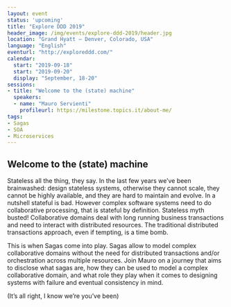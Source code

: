```yaml
---
layout: event
status: 'upcoming'
title: "Explore DDD 2019"
header_image: /img/events/explore-ddd-2019/header.jpg
location: "Grand Hyatt – Denver, Colorado, USA"
language: "English"
eventurl: "http://exploreddd.com/"
calendar:
  start: "2019-09-18"
  start: "2019-09-20"
  display: "September, 18-20"
sessions:
- title: "Welcome to the (state) machine"
  speakers:
  - name: "Mauro Servienti"
    profileurl: https://milestone.topics.it/about-me/
tags:
- Sagas
- SOA
- Microservices
---
```


## Welcome to the (state) machine

Stateless all the thing, they say. In the last few years we’ve been brainwashed: design stateless systems, otherwise they cannot scale, they cannot be highly available, and they are hard to maintain and evolve. In a nutshell stateful is bad. However complex software systems need to do collaborative processing, that is stateful by definition. Stateless myth busted! Collaborative domains deal with long running business transactions and need to interact with distributed resources. The traditional distributed transactions approach, even if tempting, is a time bomb.

This is when Sagas come into play. Sagas allow to model complex collaborative domains without the need for distributed transactions and/or orchestration across multiple resources. Join Mauro on a journey that aims to disclose what sagas are, how they can be used to model a complex collaborative domain, and what role they play when it comes to designing systems with failure and eventual consistency in mind.

(It’s all right, I know we’re you’ve been)
